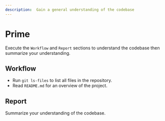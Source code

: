 ```yaml
---
description:  Gain a general understanding of the codebase
---
```


# Prime

Execute the `Workflow` and `Report` sections to understand the codebase then summarize your understanding.

## Workflow

- Run `git ls-files` to list all files in the repository.
- Read `README.md` for an overview of the project.

## Report 

Summarize your understanding of the codebase.
